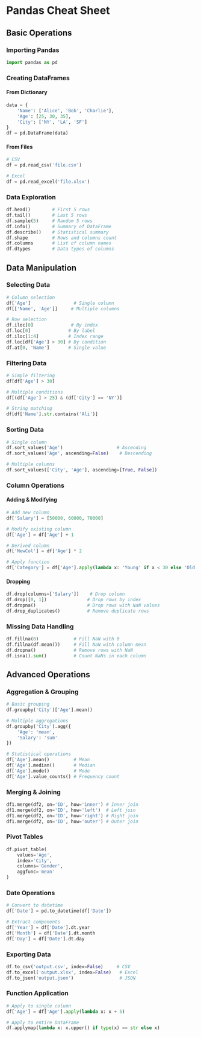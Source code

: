 # Pandas Cheat Sheet

## Basic Operations

### Importing Pandas

```python
import pandas as pd
```

### Creating DataFrames

#### From Dictionary

```python
data = {
    'Name': ['Alice', 'Bob', 'Charlie'],
    'Age': [25, 30, 35],
    'City': ['NY', 'LA', 'SF']
}
df = pd.DataFrame(data)
```

#### From Files

```python
# CSV
df = pd.read_csv('file.csv')

# Excel
df = pd.read_excel('file.xlsx')
```

### Data Exploration

```python
df.head()        # First 5 rows
df.tail()        # Last 5 rows
df.sample(5)     # Random 5 rows
df.info()        # Summary of DataFrame
df.describe()    # Statistical summary
df.shape         # Rows and columns count
df.columns       # List of column names
df.dtypes        # Data types of columns
```

## Data Manipulation

### Selecting Data

```python
# Column selection
df['Age']                # Single column
df[['Name', 'Age']]     # Multiple columns

# Row selection
df.iloc[0]              # By index
df.loc[0]              # By label
df.iloc[1:4]           # Index range
df.loc[df['Age'] > 30] # By condition
df.at[0, 'Name']       # Single value
```

### Filtering Data

```python
# Simple filtering
df[df['Age'] > 30]

# Multiple conditions
df[(df['Age'] > 25) & (df['City'] == 'NY')]

# String matching
df[df['Name'].str.contains('Ali')]
```

### Sorting Data

```python
# Single column
df.sort_values('Age')                    # Ascending
df.sort_values('Age', ascending=False)    # Descending

# Multiple columns
df.sort_values(['City', 'Age'], ascending=[True, False])
```

### Column Operations

#### Adding & Modifying

```python
# Add new column
df['Salary'] = [50000, 60000, 70000]

# Modify existing column
df['Age'] = df['Age'] + 1

# Derived column
df['NewCol'] = df['Age'] * 2

# Apply function
df['Category'] = df['Age'].apply(lambda x: 'Young' if x < 30 else 'Old')
```

#### Dropping

```python
df.drop(columns=['Salary'])    # Drop column
df.drop([0, 1])               # Drop rows by index
df.dropna()                   # Drop rows with NaN values
df.drop_duplicates()          # Remove duplicate rows
```

### Missing Data Handling

```python
df.fillna(0)             # Fill NaN with 0
df.fillna(df.mean())     # Fill NaN with column mean
df.dropna()              # Remove rows with NaN
df.isna().sum()          # Count NaNs in each column
```

## Advanced Operations

### Aggregation & Grouping

```python
# Basic grouping
df.groupby('City')['Age'].mean()

# Multiple aggregations
df.groupby('City').agg({
    'Age': 'mean',
    'Salary': 'sum'
})

# Statistical operations
df['Age'].mean()         # Mean
df['Age'].median()       # Median
df['Age'].mode()         # Mode
df['Age'].value_counts() # Frequency count
```

### Merging & Joining

```python
df1.merge(df2, on='ID', how='inner') # Inner join
df1.merge(df2, on='ID', how='left')  # Left join
df1.merge(df2, on='ID', how='right') # Right join
df1.merge(df2, on='ID', how='outer') # Outer join
```

### Pivot Tables

```python
df.pivot_table(
    values='Age',
    index='City',
    columns='Gender',
    aggfunc='mean'
)
```

### Date Operations

```python
# Convert to datetime
df['Date'] = pd.to_datetime(df['Date'])

# Extract components
df['Year'] = df['Date'].dt.year
df['Month'] = df['Date'].dt.month
df['Day'] = df['Date'].dt.day
```

### Exporting Data

```python
df.to_csv('output.csv', index=False)     # CSV
df.to_excel('output.xlsx', index=False)   # Excel
df.to_json('output.json')                 # JSON
```

### Function Application

```python
# Apply to single column
df['Age'] = df['Age'].apply(lambda x: x + 5)

# Apply to entire DataFrame
df.applymap(lambda x: x.upper() if type(x) == str else x)
```
